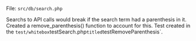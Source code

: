 File: `src/db/search.php`

Searchs to API calls would break if the search term had a parenthesis in it. Created a remove_parenthesis() function to account for this. Test created in the `test/whitebox`testSearch.php` titled `testRemoveParenthesis`.
